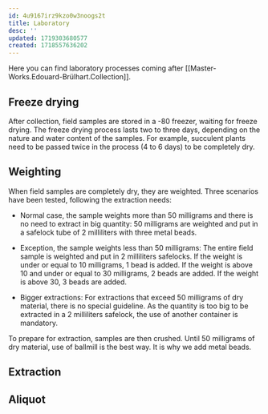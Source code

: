 ```yaml
---
id: 4u9167irz9kzo0w3noogs2t
title: Laboratory
desc: ''
updated: 1719303680577
created: 1718557636202
---
```

Here you can find laboratory processes coming after [[Master-Works.Edouard-Brülhart.Collection]].

## Freeze drying

After collection, field samples are stored in a -80 freezer, waiting for freeze drying. The freeze drying process lasts two to three days, depending on the nature and water content of the samples. For example, succulent plants need to be passed twice in the process (4 to 6 days) to be completely dry.

## Weighting

When field samples are completely dry, they are weighted. Three scenarios have been tested, following the extraction needs:

- Normal case, the sample weights more than 50 milligrams and there is no need to extract in big quantity: 50 milligrams are weighted and put in a safelock tube of 2 milliliters with three metal beads.

- Exception, the sample weights less than 50 milligrams: The entire field sample is weighted and put in 2 milliliters safelocks. If the weight is under or equal to 10 milligrams, 1 bead is added. If the weight is above 10 and under or equal to 30 milligrams, 2 beads are added. If the weight is above 30, 3 beads are added. 

- Bigger extractions: For extractions that exceed 50 milligrams of dry material, there is no special guideline. As the quantity is too big to be extracted in a 2 milliliters safelock, the use of another container is mandatory.

To prepare for extraction, samples are then crushed. Until 50 milligrams of dry material, use of ballmill is the best way. It is why we add metal beads.

## Extraction





## Aliquot